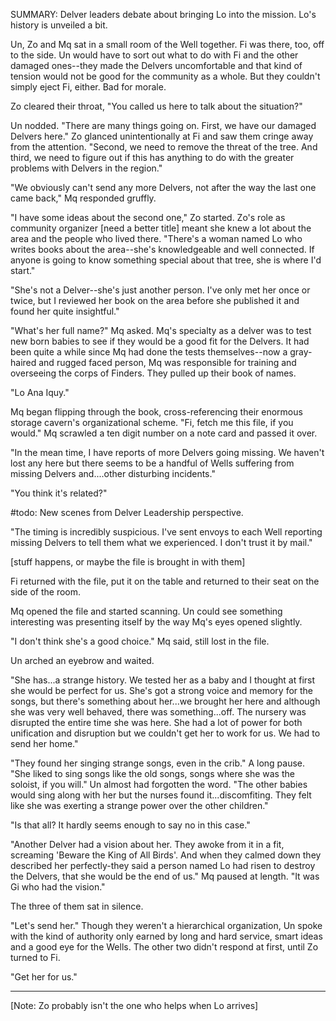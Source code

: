 SUMMARY: Delver leaders debate about bringing Lo into the mission. Lo's history is unveiled a bit. 

Un, Zo and Mq sat in a small room of the Well together.  Fi was there, too, off to the side.  Un would have to sort out what to do with Fi and the other damaged ones--they made the Delvers uncomfortable and that kind of tension would not be good for the community as a whole.  But they couldn't simply eject Fi, either.  Bad for morale. 

Zo cleared their throat, "You called us here to talk about the situation?"

Un nodded. "There are many things going on.  First, we have our damaged Delvers here." Zo glanced unintentionally at Fi and saw them cringe away from the attention. "Second, we need to remove the threat of the tree. And third, we need to figure out if this has anything to do with the greater problems with Delvers in the region."

"We obviously can't send any more Delvers, not after the way the last one came back," Mq responded gruffly. 

"I have some ideas about the second one," Zo started. Zo's role as community organizer [need a better title] meant she knew a lot about the area and the people who lived there. "There's a woman named Lo who writes books about the area--she's knowledgeable and well connected. If anyone is going to know something special about that tree, she is where I'd start."

"She's not a Delver--she's just another person. I've only met her once or twice, but I reviewed her book on the area before she published it and found her quite insightful."

"What's her full name?" Mq asked. Mq's specialty as a delver was to test new born babies to see if they would be a good fit for the Delvers. It had been quite a while since Mq had done the tests themselves--now a gray-haired and rugged faced person, Mq was responsible for training and overseeing the corps of Finders. They pulled up their book of names. 

"Lo Ana Iquy."

Mq began flipping through the book, cross-referencing their enormous storage cavern's organizational scheme. "Fi, fetch me this file, if you would." Mq scrawled a ten digit number on a note card and passed it over. 

"In the mean time, I have reports of more Delvers going missing. We haven't lost any here but there seems to be a handful of Wells suffering from missing Delvers and....other disturbing incidents."

"You think it's related?"

#todo: New scenes from Delver Leadership perspective. 

"The timing is incredibly suspicious. I've sent envoys to each Well reporting missing Delvers to tell them what we experienced. I don't trust it by mail."

[stuff happens, or maybe the file is brought in with them]

Fi returned with the file, put it on the table and returned to their seat on the side of the room. 

Mq opened the file and started scanning. Un could see something interesting was presenting itself by the way Mq's eyes opened slightly.  

"I don't think she's a good choice." Mq said, still lost in the file. 

Un arched an eyebrow and waited.  

"She has...a strange history.  We tested her as a baby and I thought at first she would be perfect for us.  She's got a strong voice and memory for the songs, but there's something about her...we brought her here and although she was very well behaved, there was something...off.  The nursery was disrupted the entire time she was here. She had a lot of power for both unification and disruption but we couldn't get her to work for us. We had to send her home."

"They found her singing strange songs, even in the crib." A long pause.  "She liked to sing songs like the old songs, songs where she was the soloist, if you will." Un almost had forgotten the word. "The other babies would sing along with her but the nurses found it...discomfiting.  They felt like she was exerting a strange power over the other children."

"Is that all? It hardly seems enough to say no in this case."

"Another Delver had a vision about her.  They awoke from it in a fit, screaming 'Beware the King of All Birds'. And when they calmed down they described her perfectly-they said a person named Lo had risen to destroy the Delvers, that she would be the end of us." Mq paused at length.  "It was Gi who had the vision."

The three of them sat in silence.

"Let's send her." Though they weren't a hierarchical organization, Un spoke with the kind of authority only earned by long and hard service, smart ideas and a good eye for the Wells. The other two didn't respond at first, until Zo turned to Fi. 

"Get her for us."

---

[Note: Zo probably isn't the one who helps when Lo arrives]